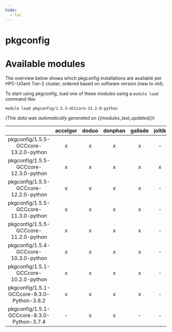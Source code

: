 ```yaml
---
hide:
  - toc
---
```


pkgconfig
=========

# Available modules


The overview below shows which pkgconfig installations are available per HPC-UGent Tier-2 cluster, ordered based on software version (new to old).

To start using pkgconfig, load one of these modules using a `module load` command like:

```shell
module load pkgconfig/1.5.5-GCCcore-13.2.0-python
```

*(This data was automatically generated on {{modules_last_updated}})*  

| |accelgor|doduo|donphan|gallade|joltik|shinx|skitty|
| :---: | :---: | :---: | :---: | :---: | :---: | :---: | :---: |
|pkgconfig/1.5.5-GCCcore-13.2.0-python|x|x|x|x|-|x|x|
|pkgconfig/1.5.5-GCCcore-12.3.0-python|x|x|x|x|x|x|x|
|pkgconfig/1.5.5-GCCcore-12.2.0-python|x|x|x|x|-|x|-|
|pkgconfig/1.5.5-GCCcore-11.3.0-python|x|x|x|x|-|-|-|
|pkgconfig/1.5.5-GCCcore-11.2.0-python|x|x|x|x|-|-|-|
|pkgconfig/1.5.4-GCCcore-10.3.0-python|x|x|x|x|-|-|-|
|pkgconfig/1.5.1-GCCcore-10.2.0-python|x|x|x|x|-|-|-|
|pkgconfig/1.5.1-GCCcore-9.3.0-Python-3.8.2|x|x|x|x|-|-|-|
|pkgconfig/1.5.1-GCCcore-8.3.0-Python-3.7.4|-|x|x|-|-|-|-|
